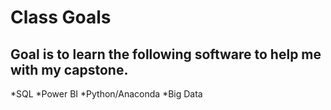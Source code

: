 # Class Goals
## Goal is to learn the following software to help me with my capstone. 

*SQL
*Power BI
*Python/Anaconda
*Big Data
